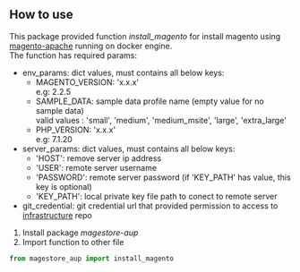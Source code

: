 ## How to use
This package provided function *install_magento* for install magento using [magento-apache](https://gitlab.com/general-oil/infrastructure/tree/master/Environment/Magento/DemoPortalApache) running on docker engine.  
The function has required params:
+ env_params: dict values, must contains all below keys:
  + MAGENTO_VERSION: 'x.x.x'  
  e.g: 2.2.5
  + SAMPLE_DATA: sample data profile name (empty value for no sample data)   
  valid values : 'small', 'medium', 'medium_msite', 'large', 'extra_large'
  + PHP_VERSION: 'x.x.x'  
  e.g: 7.1.20
+ server_params: dict values, must contains all below keys:
  + 'HOST': remove server ip address
  + 'USER': remote server username
  + 'PASSWORD': remote server password (if 'KEY_PATH' has value, this key is optional)
  + 'KEY_PATH': local private key file path to conect to remote server
+ git_credential: git credential url that provided permission to access to [infrastructure](https://gitlab.com/general-oil/infrastructure) repo 

1. Install package *magestore-aup*
2. Import function to other file
```python
from magestore_aup import install_magento
```

